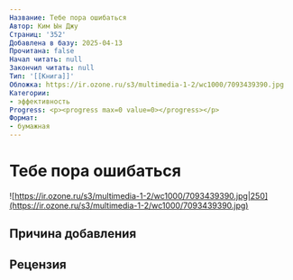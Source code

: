 ```yaml
---
Название: Тебе пора ошибаться
Автор: Ким Ын Джу
Страниц: '352'
Добавлена в базу: 2025-04-13
Прочитана: false
Начал читать: null
Закончил читать: null
Тип: '[[Книга]]'
Обложка: https://ir.ozone.ru/s3/multimedia-1-2/wc1000/7093439390.jpg
Категории:
- эффективность
Progress: <p><progress max=0 value=0></progress></p>
Формат:
- бумажная
---
```

# Тебе пора ошибаться

![https://ir.ozone.ru/s3/multimedia-1-2/wc1000/7093439390.jpg|250](https://ir.ozone.ru/s3/multimedia-1-2/wc1000/7093439390.jpg)

## Причина добавления


## Рецензия